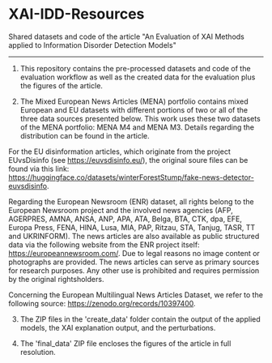 # XAI-IDD-Resources

Shared datasets and code of the  article "An Evaluation of XAI Methods applied to Information Disorder Detection Models"
______________________________________________________________________________________________________________________________________________________________________________

1) This repository contains the pre-processed datasets and code of the evaluation workflow as well as the created data for the evaluation plus the figures of the article.

2) The Mixed European News Articles (MENA) portfolio contains mixed European and EU datasets with different portions of two or all of the three data sources presented below. This work uses these two datasets of the MENA portfolio: MENA M4 and MENA M3. Details regarding the distribution can be found in the article.

For the EU disinformation articles, which originate from the project EUvsDisinfo (see https://euvsdisinfo.eu/), the original soure files can be found via this link: https://huggingface.co/datasets/winterForestStump/fake-news-detector-euvsdisinfo.

Regarding the European Newsroom (ENR) dataset, all rights belong to the European Newsroom project and the involved news agencies (AFP, AGERPRES, AMNA, ANSA, ANP, APA, ATA, Belga, BTA, CTK, dpa, EFE, Europa Press, FENA, HINA, Lusa, MIA, PAP, Ritzau, STA, Tanjug, TASR, TT and UKRINFORM). The news articles are also available as public structured data via the following website from the ENR project itself: https://europeannewsroom.com/. Due to legal reasons no image content or photographs are provided. The news articles can serve as primary sources for research purposes. Any other use is prohibited and requires permission by the original rightsholders.

Concerning the European Multilingual News Articles Dataset, we refer to the following source: https://zenodo.org/records/10397400.

3) The ZIP files in the 'create_data' folder contain the output of the applied models, the XAI explanation output, and the perturbations.

4) The 'final_data' ZIP file encloses the figures of the article in full resolution.
